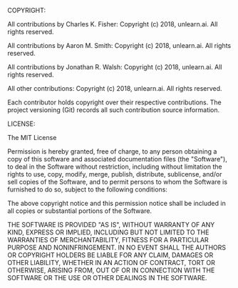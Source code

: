 COPYRIGHT:

All contributions by Charles K. Fisher:
Copyright (c) 2018, unlearn.ai.
All rights reserved.

All contributions by Aaron M. Smith:
Copyright (c) 2018, unlearn.ai.
All rights reserved.

All contributions by Jonathan R. Walsh:
Copyright (c) 2018, unlearn.ai.
All rights reserved.

All other contributions:
Copyright (c) 2018, unlearn.ai.
All rights reserved.

Each contributor holds copyright over their respective contributions.
The project versioning (Git) records all such contribution source information.

LICENSE:

The MIT License

Permission is hereby granted, free of charge, to any person obtaining a copy
of this software and associated documentation files (the "Software"), to deal
in the Software without restriction, including without limitation the rights
to use, copy, modify, merge, publish, distribute, sublicense, and/or sell
copies of the Software, and to permit persons to whom the Software is
furnished to do so, subject to the following conditions:

The above copyright notice and this permission notice shall be included in
all copies or substantial portions of the Software.

THE SOFTWARE IS PROVIDED "AS IS", WITHOUT WARRANTY OF ANY KIND, EXPRESS OR
IMPLIED, INCLUDING BUT NOT LIMITED TO THE WARRANTIES OF MERCHANTABILITY,
FITNESS FOR A PARTICULAR PURPOSE AND NONINFRINGEMENT. IN NO EVENT SHALL THE
AUTHORS OR COPYRIGHT HOLDERS BE LIABLE FOR ANY CLAIM, DAMAGES OR OTHER
LIABILITY, WHETHER IN AN ACTION OF CONTRACT, TORT OR OTHERWISE, ARISING FROM,
OUT OF OR IN CONNECTION WITH THE SOFTWARE OR THE USE OR OTHER DEALINGS IN
THE SOFTWARE.